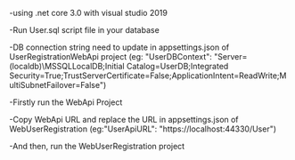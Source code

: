 -using .net core 3.0 with visual studio 2019

-Run User.sql script file in your database

-DB connection string need to update in appsettings.json of UserRegistrationWebApi project 
(eg: "UserDBContext": "Server=(localdb)\\MSSQLLocalDB;Initial Catalog=UserDB;Integrated Security=True;TrustServerCertificate=False;ApplicationIntent=ReadWrite;MultiSubnetFailover=False")

-Firstly run the WebApi Project

-Copy WebApi URL and replace the URL in appsettings.json of WebUserRegistration
(eg:"UserApiURL": "https://localhost:44330/User")

-And then, run the WebUserRegistration project



